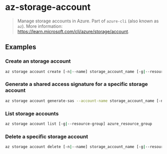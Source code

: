 # az-storage-account

> Manage storage accounts in Azure. Part of `azure-cli` (also known as `az`). More information: <https://learn.microsoft.com/cli/azure/storage/account>.

## Examples

### Create an storage account

```bash
az storage account create [-n|--name] storage_account_name [-g|--resource-group] azure_resource_group --location azure_location --sku storage_account_sku
```

### Generate a shared access signature for a specific storage account

```bash
az storage account generate-sas --account-name storage_account_name [-n|--name] account_name --permissions sas_permissions --expiry expiry_date --services storage_services --resource-types resource_types
```

### List storage accounts

```bash
az storage account list [-g|--resource-group] azure_resource_group
```

### Delete a specific storage account

```bash
az storage account delete [-n|--name] storage_account_name [-g|--resource-group] azure_resource_group
```
